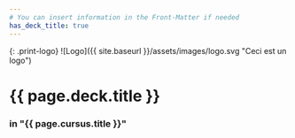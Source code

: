 ```yaml
---
# You can insert information in the Front-Matter if needed
has_deck_title: true
---
```

{: .print-logo}
![Logo]({{ site.baseurl }}/assets/images/logo.svg "Ceci est un logo")

# {{ page.deck.title }}

### in "{{ page.cursus.title }}"
